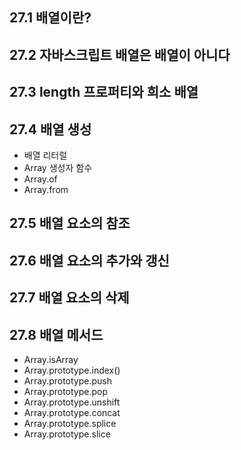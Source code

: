 ## 27.1 배열이란?

## 27.2 자바스크립트 배열은 배열이 아니다

## 27.3 length 프로퍼티와 희소 배열

## 27.4 배열 생성
- 배열 리터럴
- Array 생성자 함수
- Array.of
- Array.from

## 27.5 배열 요소의 참조
## 27.6 배열 요소의 추가와 갱신
## 27.7 배열 요소의 삭제
## 27.8 배열 메서드
- Array.isArray
- Array.prototype.index()
- Array.prototype.push
- Array.prototype.pop
- Array.prototype.unshift
- Array.prototype.concat
- Array.prototype.splice
- Array.prototype.slice